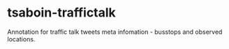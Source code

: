 tsaboin-traffictalk
===================

Annotation for traffic talk tweets meta infomation - busstops and observed locations.
